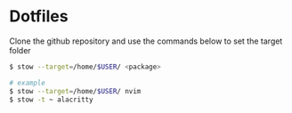 # Dotfiles

Clone the github repository and use the commands below to set the target folder

```bash
$ stow --target=/home/$USER/ <package>

# example
$ stow --target=/home/$USER/ nvim
$ stow -t ~ alacritty
```

